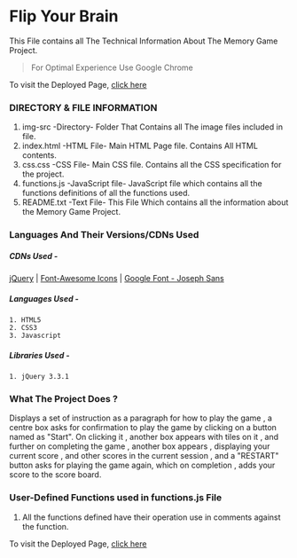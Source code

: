 # Flip Your Brain

This File contains all The Technical Information About The Memory Game Project.<br>
>For Optimal Experience Use Google Chrome

To visit the Deployed Page, [click here](https://driftedhawk49.github.io/Flip-Your-Brain/)

### DIRECTORY & FILE INFORMATION

1. img-src		-Directory-		Folder That Contains all The image files included in file.
2. index.html		-HTML File-		Main HTML Page file. Contains All HTML contents.
3. css.css		-CSS File-		Main CSS file. Contains all the CSS specification for the project.
4. functions.js		-JavaScript file-	JavaScript file which contains all the functions definitions of all the functions 							used.
5. README.txt		-Text File-		This File Which contains all the information about the Memory Game Project.

### Languages And Their Versions/CDNs Used

##### CDNs Used - 
[jQuery](https://code.jquery.com/jquery-3.3.1.min.js)
 | [Font-Awesome Icons](https://use.fontawesome.com/releases/v5.0.8/css/all.css)
 | [Google Font - Joseph Sans](https://fonts.googleapis.com/css?family=Josefin+Sans)


##### Languages Used -
	1. HTML5
	2. CSS3
	3. Javascript
##### Libraries Used - 
	1. jQuery 3.3.1


### What The Project Does ? 

Displays a set of instruction as a paragraph for how to play the game , a centre box asks for confirmation to play the game by clicking on a button named as "Start". On clicking it , another box appears with tiles on it , and further on completing the game , another box appears , displaying your current score , and other scores in the current session , and a "RESTART" button asks for playing the game again, which on completion , adds your score to the score board. 

### User-Defined Functions used in functions.js File 
1. All the functions defined have their operation use in comments against the function.


To visit the Deployed Page, [click here](https://driftedhawk49.github.io/Flip-Your-Brain/)
